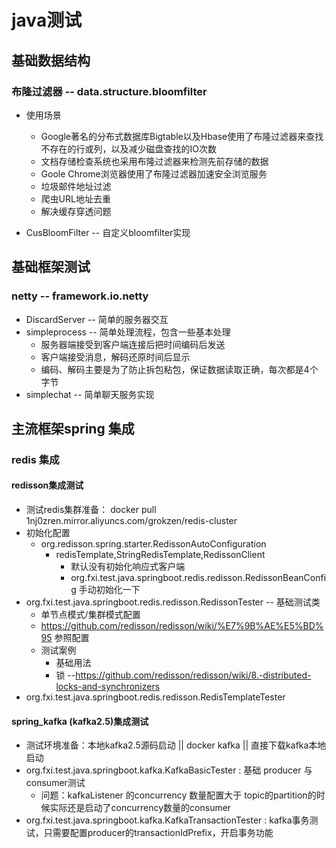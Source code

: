 #  java测试

##  基础数据结构
### 布隆过滤器 -- data.structure.bloomfilter
*   使用场景
    *   Google著名的分布式数据库Bigtable以及Hbase使用了布隆过滤器来查找不存在的行或列，以及减少磁盘查找的IO次数
    *   文档存储检查系统也采用布隆过滤器来检测先前存储的数据
    *   Goole Chrome浏览器使用了布隆过滤器加速安全浏览服务
    *   垃圾邮件地址过滤
    *   爬虫URL地址去重
    *   解决缓存穿透问题

*   CusBloomFilter -- 自定义bloomfilter实现

##  基础框架测试
###  netty -- framework.io.netty
*   DiscardServer -- 简单的服务器交互
*   simpleprocess -- 简单处理流程，包含一些基本处理
    *   服务器端接受到客户端连接后把时间编码后发送
    *   客户端接受消息，解码还原时间后显示
    *   编码、解码主要是为了防止拆包粘包，保证数据读取正确，每次都是4个字节
*   simplechat -- 简单聊天服务实现


##  主流框架spring 集成
### redis 集成
####  redisson集成测试
*   测试redis集群准备： docker pull 1nj0zren.mirror.aliyuncs.com/grokzen/redis-cluster
*   初始化配置
    *   org.redisson.spring.starter.RedissonAutoConfiguration
        *   redisTemplate,StringRedisTemplate,RedissonClient 
            *   默认没有初始化响应式客户端
            *   org.fxi.test.java.springboot.redis.redisson.RedissonBeanConfig 手动初始化一下
*   org.fxi.test.java.springboot.redis.redisson.RedissonTester -- 基础测试类
    *   单节点模式/集群模式配置
    *   https://github.com/redisson/redisson/wiki/%E7%9B%AE%E5%BD%95 参照配置
    *   测试案例
        *   基础用法
        *   锁 --https://github.com/redisson/redisson/wiki/8.-distributed-locks-and-synchronizers
*   org.fxi.test.java.springboot.redis.redisson.RedisTemplateTester

####  spring_kafka (kafka2.5)集成测试
*   测试环境准备：本地kafka2.5源码启动 ||  docker kafka ||  直接下载kafka本地启动
*   org.fxi.test.java.springboot.kafka.KafkaBasicTester : 基础 producer 与 consumer测试
    *   问题：kafkaListener 的concurrency 数量配置大于 topic的partition的时候实际还是启动了concurrency数量的consumer
*   org.fxi.test.java.springboot.kafka.KafkaTransactionTester : kafka事务测试，只需要配置producer的transactionIdPrefix，开启事务功能